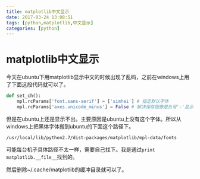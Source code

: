 ```yaml
---
title: matplotlib中文显示
date: 2017-03-24 13:08:51
tags: [python,matplotlib,中文显示]
categories: [python]
---
```




# matplotlib中文显示
今天在ubuntu下用matplotlib显示中文的时候出现了乱码，之前在windows上用了下面这段代码就可以了。
```python
def set_ch():
    mpl.rcParams['font.sans-serif'] = ['simhei'] # 指定默认字体
    mpl.rcParams['axes.unicode_minus'] = False # 解决保存图像是负号'-'显示为方块的问题
```
但是在ubuntu上还是显示不出。主要原因是ubuntu上没有这个字体。所以从windows上把黑体字体搬到ubuntu的下面这个路径下。
```
/usr/local/lib/python2.7/dist-packages/matplotlib/mpl-data/fonts
```
可能每台机子具体路径不太一样，需要自己找下。我是通过`print matplotlib.__file__`找到的。

然后删除~/.cache/matplotlib的缓冲目录就可以了。
